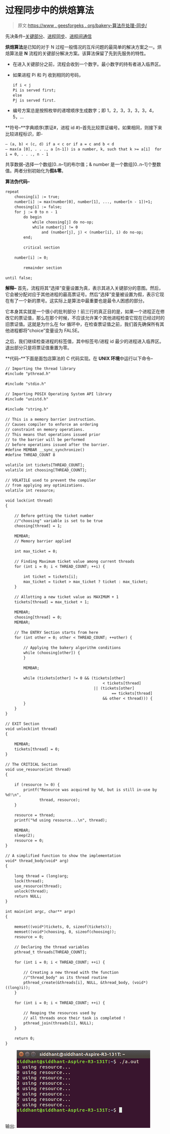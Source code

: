 # 过程同步中的烘焙算法

> 原文:[https://www . geesforgeks . org/bakery-算法在处理-同步/](https://www.geeksforgeeks.org/bakery-algorithm-in-process-synchronization/)

先决条件–[关键部分](https://www.geeksforgeeks.org/g-fact-70/)、[进程同步](https://www.geeksforgeeks.org/process-synchronization-set-1/)、[进程间通信](https://www.geeksforgeeks.org/inter-process-communication/)

**烘焙算法**是已知的对于 N 过程一般情况的互斥问题的最简单的解决方案之一。烘焙算法是 **N** 流程的关键部分解决方案。该算法保留了先到先服务的特性。

*   在进入关键部分之前，流程会收到一个数字。最小数字的持有者进入临界区。
*   如果进程 Pi 和 Pj 收到相同的号码，

    ```
    if i < j 
    Pi is served first; 
    else 
    Pj is served first.
    ```

*   编号方案总是按照枚举的递增顺序生成数字；即 1，2，3，3，3，3，4，5，…

**符号–**字典顺序(票证#，进程 id #)–首先比较票证编号。如果相同，则接下来比较进程标识，即-

```
– (a, b) < (c, d) if a < c or if a = c and b < d
– max(a [0], . . ., a [n-1]) is a number, k, such that k >= a[i]  for i = 0, . . ., n - 1
```

共享数据–选择一个数组[0..n–1]的布尔值；& number 是一个数组[0..n–1]个整数值。两者分别初始化为**假&零**。

**算法伪代码–**

```
repeat
    choosing[i] := true;
    number[i] := max(number[0], number[1], ..., number[n - 1])+1;
    choosing[i] := false;
    for j := 0 to n - 1
        do begin
            while choosing[j] do no-op;
            while number[j] != 0
                and (number[j], j) < (number[i], i) do no-op;
        end;

        critical section

    number[i] := 0;

        remainder section

until false;

```

**解释–**
首先，流程将其“选择”变量设置为真，表示其进入关键部分的意图。然后，它会被分配对应于其他进程的最高票证号。然后“选择”变量被设置为假，表示它现在有了一个新的票号。这实际上是算法中最重要也是最令人困惑的部分。

它本身其实就是一个很小的批判部分！前三行的真正目的是，如果一个进程正在修改它的票证值，那么在那个时候，不应该允许某个其他进程检查它现在已经过时的旧票证值。这就是为什么在 for 循环中，在检查票证值之前，我们首先确保所有其他进程都将“choice”变量设为 FALSE。

之后，我们继续检查进程的标签值，其中标签号/进程 id 最少的进程进入临界区。退出部分只是将票证值重置为零。

**代码–**下面是面包店算法的 C 代码实现。在 **UNIX 环境**中运行以下命令–

```
// Importing the thread library
#include "pthread.h"

#include "stdio.h"

// Importing POSIX Operating System API library
#include "unistd.h"

#include "string.h"

// This is a memory barrier instruction.
// Causes compiler to enforce an ordering
// constraint on memory operations.
// This means that operations issued prior
// to the barrier will be performed
// before operations issued after the barrier.
#define MEMBAR __sync_synchronize()
#define THREAD_COUNT 8

volatile int tickets[THREAD_COUNT];
volatile int choosing[THREAD_COUNT];

// VOLATILE used to prevent the compiler
// from applying any optimizations.
volatile int resource;

void lock(int thread)
{

    // Before getting the ticket number
    //"choosing" variable is set to be true
    choosing[thread] = 1;

    MEMBAR;
    // Memory barrier applied

    int max_ticket = 0;

    // Finding Maximum ticket value among current threads
    for (int i = 0; i < THREAD_COUNT; ++i) {

        int ticket = tickets[i];
        max_ticket = ticket > max_ticket ? ticket : max_ticket;
    }

    // Allotting a new ticket value as MAXIMUM + 1
    tickets[thread] = max_ticket + 1;

    MEMBAR;
    choosing[thread] = 0;
    MEMBAR;

    // The ENTRY Section starts from here
    for (int other = 0; other < THREAD_COUNT; ++other) {

        // Applying the bakery algorithm conditions
        while (choosing[other]) {
        }

        MEMBAR;

        while (tickets[other] != 0 && (tickets[other]
                                           < tickets[thread]
                                       || (tickets[other]
                                               == tickets[thread]
                                           && other < thread))) {
        }
    }
}

// EXIT Section
void unlock(int thread)
{

    MEMBAR;
    tickets[thread] = 0;
}

// The CRITICAL Section
void use_resource(int thread)
{

    if (resource != 0) {
        printf("Resource was acquired by %d, but is still in-use by %d!\n",
               thread, resource);
    }

    resource = thread;
    printf("%d using resource...\n", thread);

    MEMBAR;
    sleep(2);
    resource = 0;
}

// A simplified function to show the implementation
void* thread_body(void* arg)
{

    long thread = (long)arg;
    lock(thread);
    use_resource(thread);
    unlock(thread);
    return NULL;
}

int main(int argc, char** argv)
{

    memset((void*)tickets, 0, sizeof(tickets));
    memset((void*)choosing, 0, sizeof(choosing));
    resource = 0;

    // Declaring the thread variables
    pthread_t threads[THREAD_COUNT];

    for (int i = 0; i < THREAD_COUNT; ++i) {

        // Creating a new thread with the function
        //"thread_body" as its thread routine
        pthread_create(&threads[i], NULL, &thread_body, (void*)((long)i));
    }

    for (int i = 0; i < THREAD_COUNT; ++i) {

        // Reaping the resources used by
        // all threads once their task is completed !
        pthread_join(threads[i], NULL);
    }

    return 0;
}
```

输出:
![Output](img/b469defb1e089b961ac971a8553e8d3c.png)